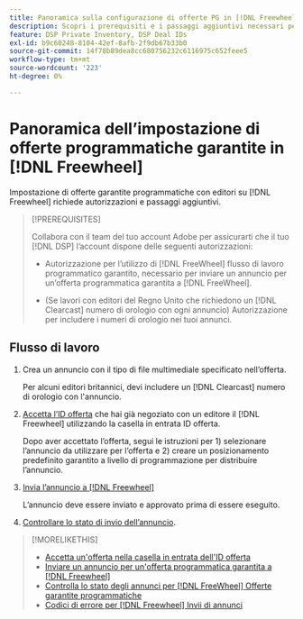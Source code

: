 ```yaml
---
title: Panoramica sulla configurazione di offerte PG in [!DNL Freewheel]
description: Scopri i prerequisiti e i passaggi aggiuntivi necessari per eseguire annunci per offerte programmatiche garantite con gli editori su [!DNL Freewheel].
feature: DSP Private Inventory, DSP Deal IDs
exl-id: b9c60248-8104-42ef-8afb-2f9db67b33b0
source-git-commit: 14f78b89dea8cc680756232c6116975c652feee5
workflow-type: tm+mt
source-wordcount: '223'
ht-degree: 0%

---
```


# Panoramica dell’impostazione di offerte programmatiche garantite in [!DNL Freewheel]

Impostazione di offerte garantite programmatiche con editori su [!DNL Freewheel] richiede autorizzazioni e passaggi aggiuntivi.

>[!PREREQUISITES]
>
>Collabora con il team del tuo account Adobe per assicurarti che il tuo [!DNL DSP] l’account dispone delle seguenti autorizzazioni:
>
>* Autorizzazione per l’utilizzo di [!DNL FreeWheel] flusso di lavoro programmatico garantito, necessario per inviare un annuncio per un’offerta programmatica garantita a [!DNL FreeWheel].
>
>* (Se lavori con editori del Regno Unito che richiedono un [!DNL Clearcast] numero di orologio con ogni annuncio) Autorizzazione per includere i numeri di orologio nei tuoi annunci.


## Flusso di lavoro

1. Crea un annuncio con il tipo di file multimediale specificato nell’offerta.

   Per alcuni editori britannici, devi includere un [!DNL Clearcast] numero di orologio con l&#39;annuncio.

1. [Accetta l’ID offerta](#programmatic-guaranteed-set-up.md#pg-setup-deal-id-inbox) che hai già negoziato con un editore il [!DNL Freewheel] utilizzando la casella in entrata ID offerta.

   Dopo aver accettato l’offerta, segui le istruzioni per 1) selezionare l’annuncio da utilizzare per l’offerta e 2) creare un posizionamento predefinito garantito a livello di programmazione per distribuire l’annuncio.

1. [Invia l’annuncio a [!DNL Freewheel]](freewheel-submit.md)

   L’annuncio deve essere inviato e approvato prima di essere eseguito.

1. [Controllare lo stato di invio dell’annuncio](freewheel-check-status.md).

>[!MORELIKETHIS]
>
>* [Accetta un&#39;offerta nella casella in entrata dell&#39;ID offerta](deal-id-inbox-accept.md)
>* [Inviare un annuncio per un&#39;offerta programmatica garantita a [!DNL Freewheel]](freewheel-submit.md)
>* [Controlla lo stato degli annunci per [!DNL FreeWheel] Offerte garantite programmatiche](freewheel-check-status.md)
>* [Codici di errore per [!DNL Freewheel] Invii di annunci](freewheel-error-codes.md)

